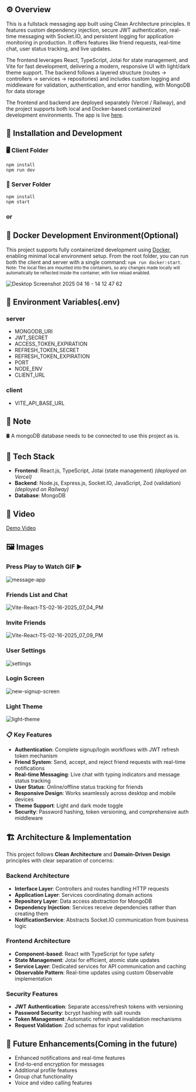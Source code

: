 ## ⚙️ Overview 
This is a fullstack messaging app built using Clean Architecture principles. It features custom dependency injection, secure JWT authentication, real-time messaging with Socket.IO, and persistent logging for application monitoring in production. It offers features like friend requests, real-time chat, user status tracking, and live updates.

The frontend leverages React, TypeScript, Jotai for state management, and Vite for fast development, delivering a modern, responsive UI with light/dark theme support. The backend follows a layered structure (routes → controllers → services → repositories) and includes custom logging and middleware for validation, authentication, and error handling, with MongoDB for data storage

The frontend and backend are deployed separately (Vercel / Railway), and the project supports both local and Docker-based containerized development environments. The app is live [here](https://messaging-app-client-ebon.vercel.app/).

## 🚀 Installation and Development

### 🖥️ Client Folder
`npm install`
<br/>`npm run dev`

### 🔧 Server Folder
`npm install`
<br/>`npm start`



### or

## 🐳 Docker Development Environment(Optional)

This project supports fully containerized development using [Docker](https://www.docker.com/get-started/), enabling minimal local environment setup.
From the root folder, you can run both the client and server with a single command: `npm run docker:start`. 
<br/> <sub>Note: The local files are mounted into the containers, so any changes made locally will automatically be reflected inside the container, with live reload enabled.</sub>

![Desktop Screenshot 2025 04 16 - 14 12 47 62](https://github.com/user-attachments/assets/b95ee49a-3734-4cc5-9f89-11491da2835d)


## 🔐 Environment Variables(.env)
### server
- MONGODB_URI
- JWT_SECRET
- ACCESS_TOKEN_EXPIRATION
- REFRESH_TOKEN_SECRET
- REFRESH_TOKEN_EXPIRATION
- PORT
- NODE_ENV
- CLIENT_URL
### client
- VITE_API_BASE_URL

## 📝 Note
🛢️ A mongoDB database needs to be connected to use this project as is.

## 🧰 Tech Stack
- **Frontend**: React.js, TypeScript, Jotai (state management) 
  _(deployed on Vercel)_
- **Backend**: Node.js, Express.js, Socket.IO, JavaScript, Zod (validation)  
  _(deployed on Railway)_
- **Database**: MongoDB

## 🎥 Video
[Demo Video](https://youtu.be/mEsYUYDX8vM)

## 🖼️ Images  
### Press Play to Watch GIF ▶️
![message-app](https://github.com/user-attachments/assets/ef3ad7ee-6e4f-4e0a-ab7f-8f1814b5307c)
### Friends List and Chat
![Vite-React-TS-02-16-2025_07_04_PM](https://github.com/user-attachments/assets/cf701d83-cea5-4475-a957-8f7521141339)
### Invite Friends
![Vite-React-TS-02-16-2025_07_09_PM](https://github.com/user-attachments/assets/be4d376b-47c1-4eae-a6f8-a93b388d7971)
### User Settings
![settings](https://github.com/user-attachments/assets/9c263353-3fb6-4fe3-9830-c72c9a45e15c)
### Login Screen
![new-signup-screen](https://github.com/user-attachments/assets/0e0b44ca-c163-4580-bf0e-ef02276a6b65)
### Light Theme
![light-theme](https://github.com/user-attachments/assets/bf5602fb-b747-4452-9ce5-7b8dafeb8fa7)

### 📋 Key Features
- **Authentication**: Complete signup/login workflows with JWT refresh token mechanism
- **Friend System**: Send, accept, and reject friend requests with real-time notifications
- **Real-time Messaging**: Live chat with typing indicators and message status tracking
- **User Status**: Online/offline status tracking for friends
- **Responsive Design**: Works seamlessly across desktop and mobile devices
- **Theme Support**: Light and dark mode toggle
- **Security**: Password hashing, token versioning, and comprehensive auth middleware

## 🏗️ Architecture & Implementation

This project follows **Clean Architecture** and **Domain-Driven Design** principles with clear separation of concerns:

### Backend Architecture
- **Interface Layer**: Controllers and routes handling HTTP requests
- **Application Layer**: Services coordinating domain actions  
- **Repository Layer**: Data access abstraction for MongoDB
- **Dependency Injection**: Services receive dependencies rather than creating them
- **NotificationService**: Abstracts Socket.IO communication from business logic

### Frontend Architecture  
- **Component-based**: React with TypeScript for type safety
- **State Management**: Jotai for efficient, atomic state updates
- **Service Layer**: Dedicated services for API communication and caching
- **Observable Pattern**: Real-time updates using custom Observable implementation

### Security Features
- **JWT Authentication**: Separate access/refresh tokens with versioning
- **Password Security**: bcrypt hashing with salt rounds
- **Token Management**: Automatic refresh and invalidation mechanisms
- **Request Validation**: Zod schemas for input validation

## 🔮 Future Enhancements(Coming in the future)
- Enhanced notifications and real-time features
- End-to-end encryption for messages
- Additional profile features
- Group chat functionality
- Voice and video calling features
